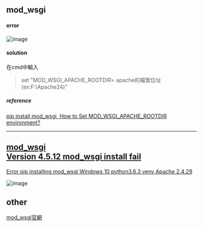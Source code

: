 ## mod_wsgi
#### error  
![image](https://drive.google.com/uc?export=view&id=1KT1q3mPuni_CuU5bAd14hClUkmQRKpx4)  

#### solution
在cmd中輸入  
> set "MOD_WSGI_APACHE_ROOTDIR= apache的檔案位址(ex:F:\Apache24)"  
##### reference
[pip install mod_wsgi, How to Set MOD_WSGI_APACHE_ROOTDIR environment?](https://stackoverflow.com/questions/42323817/pip-install-mod-wsgi-how-to-set-mod-wsgi-apache-rootdir-environment)   


-------  
[mod_wsgi](https://modwsgi.readthedocs.io/en/develop/)  
[Version 4.5.12 mod_wsgi install fail](https://modwsgi.readthedocs.io/en/develop/release-notes/version-4.5.12.html)   
-------  


[Error pip installing mod_wsgi Windows 10 python3.6.3 venv Apache 2.4.29](https://modwsgi.readthedocs.io/en/develop/)   


![image](https://drive.google.com/uc?export=view&id=1wYBDFHBP9nNv_DHE0qpxEKl-iGd6mJ_D)  


## other
[mod_wsgi官網](https://pypi.org/project/mod-wsgi/#modal-close)
